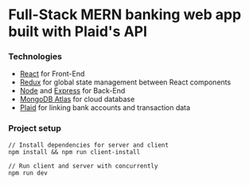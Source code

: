 # Full-Stack MERN banking web app built with Plaid's API

### Technologies
* [React](https://reactjs.org/) for Front-End
* [Redux](https://redux.js.org/) for global state management between React components
* [Node](https://nodejs.org/en/docs/) and [Express](https://expressjs.com/) for Back-End
* [MongoDB Atlas](https://www.mongodb.com/cloud/atlas) for cloud database
* [Plaid](https://www.mongodb.com/cloud/atlas) for linking bank accounts and transaction data

### Project setup
```
// Install dependencies for server and client
npm install && npm run client-install

// Run client and server with concurrently
npm run dev 
```
